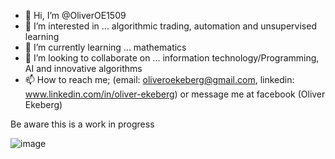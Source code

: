 - 👋 Hi, I’m @OliverOE1509
- 👀 I’m interested in ... algorithmic trading, automation and unsupervised learning
- 🌱 I’m currently learning ... mathematics
- 💞️ I’m looking to collaborate on ... information technology/Programming, AI and innovative algorithms 
- 📫 How to reach me; (email: oliveroekeberg@gmail.com, linkedin: www.linkedin.com/in/oliver-ekeberg) or message me at facebook (Oliver Ekeberg)
  
Be aware this is a work in progress

<!---
OliverOE1509/OliverOE1509 is a ✨ special ✨ repository because its `README.md` (this file) appears on your GitHub profile.
You can click the Preview link to take a look at your changes.

--->

![image](https://github.com/OliverOE1509/OliverOE1509/assets/90964700/e8cd9bec-8fa9-48ec-8f2e-0362e0743aef)
